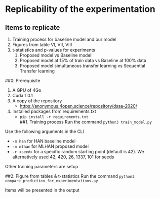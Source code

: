 # Replicability of the experimentation

## Items to replicate
1. Training process for baseline model and our model
1. Figures from table VI, VII, VIII
1. t-statistics and p-values for experiments
    1. Proposed model vs Baseline model 
    1. Proposed model at 15% of train data vs Baseline at 100% data
    1. Proposed model simultaneous transfer learning vs Sequential Transfer learning

##0. Prerequisite
1. A GPU of 4Go
1. Cuda 1.0.1
1. A copy of the repository
    * https://anonymous.4open.science/repository/dsaa-2020/
1. Installed packages from requirements.txt
    * ``` pip install -r requirements.txt ```    
##1. Training process
Run the command ``` python3 train_model.py ```

Use the following arguments in the CLI
* `-m han` for HAN baseline model
* `-m mlhan` for MLHAN proposed model
* `-r <seed>` for a specific random starting point (default is 42). We alternatively used 42, 420, 26, 1337, 101 for seeds


Other training parameters are setup

##2. Figure from tables & t-statistics
Run the command ``` python3 compare_prediction_for_experimentations.py ```

Items will be presented in the output
